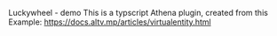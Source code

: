 Luckywheel - demo
This is a typscript Athena plugin, created from this Example: https://docs.altv.mp/articles/virtualentity.html

